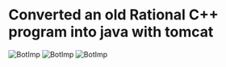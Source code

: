 # Converted an old Rational C++ program into java with tomcat


![BotImp](https://i.imgur.com/74sEPm4.png.png)
![BotImp](https://i.imgur.com/pNZtVsy.png)
![BotImp](https://i.imgur.com/r2KVcPL.png)

